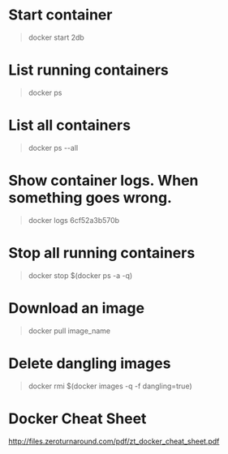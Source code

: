 # Start container
> docker start 2db

# List running containers
> docker ps

# List all containers
> docker ps --all

# Show container logs. When something goes wrong.
> docker logs 6cf52a3b570b

# Stop all running containers
> docker stop $(docker ps -a -q)

# Download an image
> docker pull image_name

# Delete dangling images
> docker rmi $(docker images -q -f dangling=true)

# Docker Cheat Sheet
http://files.zeroturnaround.com/pdf/zt_docker_cheat_sheet.pdf
